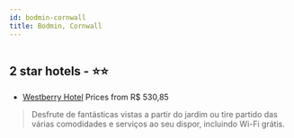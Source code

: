 ```yaml
---
id: bodmin-cornwall
title: Bodmin, Cornwall
---
```


<center><img src="https://i.travelapi.com/hotels/12000000/11900000/11899200/11899146/dcfdb849_z.jpg" alt="" /></center>


##  2 star hotels - ⭐️⭐️

-    [Westberry Hotel](https://www.hurb.com/br/aud/https://www.hurb.com/br/hotels/bodmin/westberry-hotel-HT-NKPI?cmp=18055) Prices from R$ 530,85
   > Desfrute de fantásticas vistas a partir do jardim ou tire partido das várias comodidades e serviços ao seu dispor, incluindo Wi-Fi grátis.
